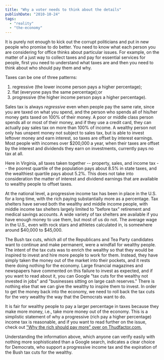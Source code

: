 ```yaml
---
title: "Why a voter needs to think about the details"
publishDate: "2010-10-24"
tags: 
  - "reality"
  - "the-economy"
---
```


It is purely not enough to kick out the corrupt politicians and put in new people who promise to do better. You need to know what each person you are considering for office thinks about particular issues. For example, on the matter of a just way to collect taxes and pay for essential services for people, first you need to understand what taxes are and then you need to think about who should pay them and why.

Taxes can be one of three patterns:

1. regressive (the lower income person pays a higher percentage);
2. flat (everyone pays the same percentage);or
3. progressive (the higher income person pays a higher percentage).

Sales tax is always _regressive_ even when people pay the same rate, since you are taxed on what you spend, and the person who spends all of his/her money gets taxed on 100% of their money. A poor or middle class person spends all or most of their money, and if they use a credit card, they can actually pay sales tax on more than 100% of income. A wealthy person not only has unspent money not subject to sales tax, but is able to invest leftover money and earn interest, so taxes are offset by interest earnings. Most people with incomes over $200,000 a year, when their taxes are offset by the interest and dividends they earn on investments, currently pays no tax at all.

Here in Virginia, all taxes taken together -- property, sales, and income tax -- the poorest quartile of the population pays about 8.5% in state taxes, and the wealthiest quartile pays about 5.2%. This does not take into consideration the matter of interest and dividend earnings that are available to wealthy people to offset taxes.

At the national level, a progressive income tax has been in place in the U.S. for a long time, with the rich paying substantially more as a percentage. Tax shelters have served both the wealthy and middle income people, with middle income tax shelters largely limited to "before tax" retirement and medical savings accounts. A wide variety of tax shelters are available if you have enough money to use them, but most of us do not. The average wage in the U.S., even with rock stars and athletes calculated in, is somewhere around $40,000 to $45,000.

The Bush tax cuts, which all of the Republicans and Tea Party candidates want to continue and make permanent, were a windfall for wealthy people. The intent of the tax cuts was to enrich the wealthy so that they would be inspired to invest and hire more people to work for them. Instead, they have simply taken the money out of the market into their pockets, and it rests there doing nothing for the economy. Large financial magazines and newspapers have commented on this failure to invest as expected, and if you want to read about it, you can Google "tax cuts for the wealthy not invested in jobs" and "businesses sitting on large cash reserves." There is nothing else that we can give the wealthy to inspire them to invest. In order to get the money back into the economy, we need to roll back the tax cuts for the very wealthy the way that the Democrats want to do.

It is fair for wealthy people to pay a larger percentage in taxes because they make more money, i.e., take more money out of the economy. This is a simplistic statement of why a progressive (rich pay a higher percentage) income tax is reasonable, and if you want to read further on the issue, check out ["Why the rich should pay more" over on Thudfactor.com.](http://www.thudfactor.com/why-the-rich-should-pay-more)

Understanding the information above, which anyone can verify easily with nothing more sophisticated than a Google search, indicates a clear choice for Democrats, who support a progressive income tax and the expiration of the Bush tax cuts for the wealthy.
